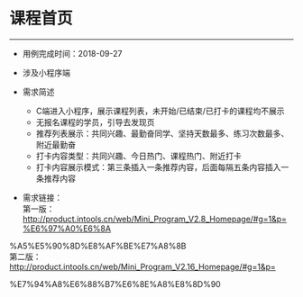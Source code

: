 # 课程首页 #
-----

* 用例完成时间：2018-09-27  
* 涉及小程序端  
* 需求简述  
  * C端进入小程序，展示课程列表，未开始/已结束/已打卡的课程均不展示  
  * 无报名课程的学员，引导去发现页  
  * 推荐列表展示：共同兴趣、最勤奋同学、坚持天数最多、练习次数最多、附近最勤奋  
  * 打卡内容类型：共同兴趣、今日热门、课程热门、附近打卡  
  * 打卡内容展示模式：第三条插入一条推荐内容，后面每隔五条内容插入一条推荐内容  

* 需求链接：  
  第一版：http://product.intools.cn/web/Mini_Program_V2.8_Homepage/#g=1&p=%E6%97%A0%E6%8A

%A5%E5%90%8D%E8%AF%BE%E7%A8%8B  
      第二版：http://product.intools.cn/web/Mini_Program_V2.16_Homepage/#g=1&p=

%E7%94%A8%E6%88%B7%E6%8E%A8%E8%8D%90  
